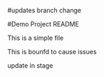 #updates branch change

#Demo Project README

This is a simple file

This is bounfd to cause issues

update in stage

